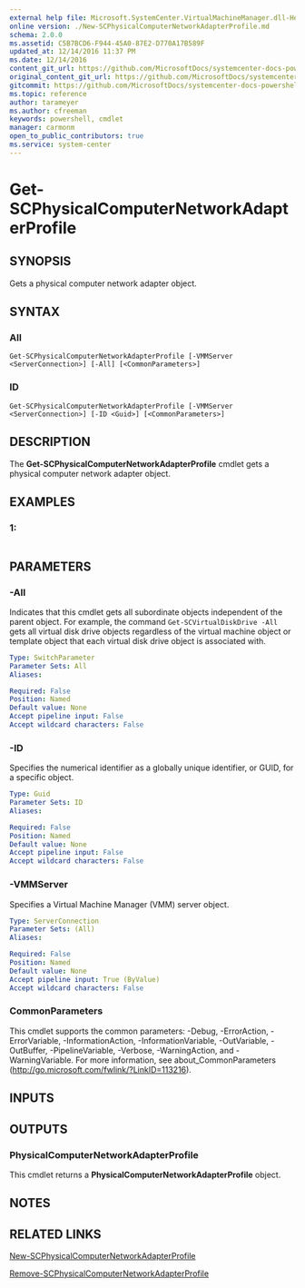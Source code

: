 ```yaml
---
external help file: Microsoft.SystemCenter.VirtualMachineManager.dll-Help.xml
online version: ./New-SCPhysicalComputerNetworkAdapterProfile.md
schema: 2.0.0
ms.assetid: C5B7BCD6-F944-45A0-87E2-D770A17B589F
updated_at: 12/14/2016 11:37 PM
ms.date: 12/14/2016
content_git_url: https://github.com/MicrosoftDocs/systemcenter-docs-powershell/blob/master/systemcenter-cmdlets/SystemCenter2016/VirtualMachineManager/v1/Get-SCPhysicalComputerNetworkAdapterProfile.md
original_content_git_url: https://github.com/MicrosoftDocs/systemcenter-docs-powershell/blob/master/systemcenter-cmdlets/SystemCenter2016/VirtualMachineManager/v1/Get-SCPhysicalComputerNetworkAdapterProfile.md
gitcommit: https://github.com/MicrosoftDocs/systemcenter-docs-powershell/blob/ddd0fefc9adaabb9394eb6c21b33370913d1830d/systemcenter-cmdlets/SystemCenter2016/VirtualMachineManager/v1/Get-SCPhysicalComputerNetworkAdapterProfile.md
ms.topic: reference
author: tarameyer
ms.author: cfreeman
keywords: powershell, cmdlet
manager: carmonm
open_to_public_contributors: true
ms.service: system-center
---
```


# Get-SCPhysicalComputerNetworkAdapterProfile

## SYNOPSIS
Gets a physical computer network adapter object.

## SYNTAX

### All
```
Get-SCPhysicalComputerNetworkAdapterProfile [-VMMServer <ServerConnection>] [-All] [<CommonParameters>]
```

### ID
```
Get-SCPhysicalComputerNetworkAdapterProfile [-VMMServer <ServerConnection>] [-ID <Guid>] [<CommonParameters>]
```

## DESCRIPTION
The **Get-SCPhysicalComputerNetworkAdapterProfile** cmdlet gets a physical computer network adapter object.

## EXAMPLES

### 1:
```

```

## PARAMETERS

### -All
Indicates that this cmdlet gets all subordinate objects independent of the parent object.
For example, the command `Get-SCVirtualDiskDrive -All` gets all virtual disk drive objects regardless of the virtual machine object or template object that each virtual disk drive object is associated with.

```yaml
Type: SwitchParameter
Parameter Sets: All
Aliases: 

Required: False
Position: Named
Default value: None
Accept pipeline input: False
Accept wildcard characters: False
```

### -ID
Specifies the numerical identifier as a globally unique identifier, or GUID, for a specific object.

```yaml
Type: Guid
Parameter Sets: ID
Aliases: 

Required: False
Position: Named
Default value: None
Accept pipeline input: False
Accept wildcard characters: False
```

### -VMMServer
Specifies a Virtual Machine Manager (VMM) server object.

```yaml
Type: ServerConnection
Parameter Sets: (All)
Aliases: 

Required: False
Position: Named
Default value: None
Accept pipeline input: True (ByValue)
Accept wildcard characters: False
```

### CommonParameters
This cmdlet supports the common parameters: -Debug, -ErrorAction, -ErrorVariable, -InformationAction, -InformationVariable, -OutVariable, -OutBuffer, -PipelineVariable, -Verbose, -WarningAction, and -WarningVariable. For more information, see about_CommonParameters (http://go.microsoft.com/fwlink/?LinkID=113216).

## INPUTS

## OUTPUTS

### PhysicalComputerNetworkAdapterProfile
This cmdlet returns a **PhysicalComputerNetworkAdapterProfile** object.

## NOTES

## RELATED LINKS

[New-SCPhysicalComputerNetworkAdapterProfile](xref:SystemCenter2016/VirtualMachineManager/v1/New-SCPhysicalComputerNetworkAdapterProfile.md)

[Remove-SCPhysicalComputerNetworkAdapterProfile](xref:SystemCenter2016/VirtualMachineManager/v1/Remove-SCPhysicalComputerNetworkAdapterProfile.md)

